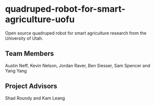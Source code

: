 # quadruped-robot-for-smart-agriculture-uofu
Open source quadruped robot for smart agriculture research from the University of Utah.

## Team Members
Austin Neff, Kevin Nelson, Jordan Raver, Ben Siesser, Sam Spencer and Yang Yang

## Project Advisors
Shad Roundy and Kam Leang
